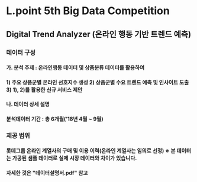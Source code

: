 # L.point 5th Big Data Competition

## Digital Trend Analyzer (온라인 행동 기반 트렌드 예측)

### 데이터 구성
#### 가. 분석 주제 : 온라인행동 데이터 및 상품분류 데이터를 활용하여
#### 1) 주요 상품군별 온라인 선호지수 생성 2) 상품군별 수요 트렌드 예측 및 인사이트 도출 3) 1), 2)를 활용한 신규 서비스 제안
#### 나. 데이터 상세 설명
#### 분석데이터 기간 : 총 6개월(‘18년 4월 ~ 9월)
### 제공 범위
#### 롯데그룹 온라인 계열사의 구매 및 이용 이력(온라인 계열사는 임의로 선정) ※ 본 데이터는 가공된 샘플 데이터로 실제 시장 데이터와 차이가 있습니다.
#### 자세한 것은 "데이터설명서.pdf" 참고
